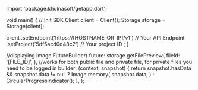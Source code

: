import 'package:khulnasoft/getapp.dart';

void main() { // Init SDK
  Client client = Client();
  Storage storage = Storage(client);

  client
    .setEndpoint('https://[HOSTNAME_OR_IP]/v1') // Your API Endpoint
    .setProject('5df5acd0d48c2') // Your project ID
  ;
}

//displaying image
FutureBuilder(
  future: storage.getFilePreview(
    fileId: '[FILE_ID]',
  ), //works for both public file and private file, for private files you need to be logged in
  builder: (context, snapshot) {
    return snapshot.hasData && snapshot.data != null
      ? Image.memory(
          snapshot.data,
        )
      : CircularProgressIndicator();
  },
);
